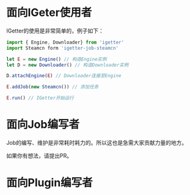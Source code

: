 
# 面向IGeter使用者

IGetter的使用是非常简单的，例子如下：

```ts
import { Engine, Downloader} from 'igetter'
import Steamcn form 'igetter-job-steamcn'

let E = new Engine() // 构造Engine实例
let D = new Downloader() // 构造Downloader实例

D.attachEngine(E) // Downloader连接至Engine

E.addJob(new Steamcn()) // 添加任务

E.run() // IGetter开始运行

```

# 面向Job编写者

Job的编写、维护是非常耗时耗力的。所以这也是急需大家贡献力量的地方。

如果你有想法，请提出PR。



# 面向Plugin编写者

